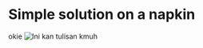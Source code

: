 # Simple solution on a napkin
okie
<img src="https://www.yocomics.com/wp-content/uploads/Rebecca-Hall-as-Maya-Hansen-in-Iron-Man-3-11.jpg" alt="Ini kan tulisan kmuh">
